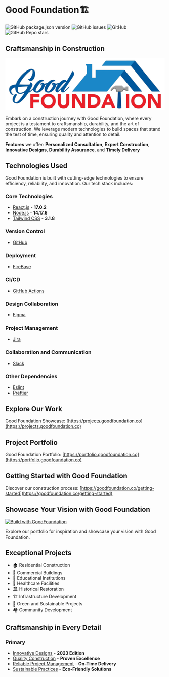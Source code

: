 Good Foundation🏗️
=================

![GitHub package.json version](https://img.shields.io/github/package-json/v/goodfoundation/goodfoundation) ![GitHub issues](https://img.shields.io/github/issues/goodfoundation/goodfoundation) ![GitHub](https://img.shields.io/github/license/goodfoundation/goodfoundation) ![GitHub Repo stars](https://img.shields.io/github/stars/goodfoundation/goodfoundation?style=social)

Craftsmanship in Construction
-----------------------------

![GoodFoundation - Craftsmanship in Construction](./src/images/GFLogo.png)

Embark on a construction journey with Good Foundation, where every project is a testament to craftsmanship, durability, and the art of construction. We leverage modern technologies to build spaces that stand the test of time, ensuring quality and attention to detail.

**Features** we offer: **Personalized Consultation**, **Expert Construction**, **Innovative Designs**, **Durability Assurance**, and **Timely Delivery**

Technologies Used
-----------------

Good Foundation is built with cutting-edge technologies to ensure efficiency, reliability, and innovation. Our tech stack includes:

### Core Technologies

*   [React.js](https://reactjs.org) - **17.0.2**
*   [Node.js](https://nodejs.org) - **14.17.6**
*   [Tailwind CSS](https://tailwindcss.com) - **3.1.8**


### Version Control

*   [GitHub](https://github.com)

### Deployment

*   [FireBase](https:/firebase.google.com)

### CI/CD

*   [GitHub Actions](https://github.com/features/actions)

### Design Collaboration

*   [Figma](https://www.figma.com)

### Project Management

*   [Jira](https://www.atlassian.com/software/jira)

### Collaboration and Communication

*   [Slack](https://slack.com)


### Other Dependencies

*   [Eslint](https://eslint.org)
*   [Prettier](https://prettier.io)

Explore Our Work
----------------

Good Foundation Showcase: [https://projects.goodfoundation.co](https://projects.goodfoundation.co)

Project Portfolio
-----------------

Good Foundation Portfolio: [https://portfolio.goodfoundation.co](https://portfolio.goodfoundation.co)

Getting Started with Good Foundation
------------------------------------

Discover our construction process: [https://goodfoundation.co/getting-started](https://goodfoundation.co/getting-started)

Showcase Your Vision with Good Foundation
-----------------------------------------

[![Build with GoodFoundation](https://goodfoundation.co/button)](https://goodfoundation.co/new-project?repository-url=https%3A%2F%2Fgithub.com%2Fgoodfoundation%2Fgoodfoundation&env=PROJECT_TYPE,CONSTRUCTION_DETAILS,BUDGET_RANGE,CONTACT_EMAIL,CONTACT_PHONE&project-name=goodfoundation&repo-name=goodfoundation&demo-title=GoodFoundation%20-%20Crafting%20Your%20Vision&demo-description=GoodFoundation%20is%20dedicated%20to%20bringing%20your%20construction%20visions%20to%20life,%20combining%20craftsmanship,%20innovation,%20and%20reliability.&demo-url=https%3A%2F%2Fprojects.goodfoundation.co&demo-image=https%3A%2F%2Fgoodfoundation.co%2Fimages%2Fseo-cover.png)

Explore our portfolio for inspiration and showcase your vision with Good Foundation.

Exceptional Projects
--------------------

*   🏠 Residential Construction
*   🏢 Commercial Buildings
*   🏫 Educational Institutions
*   🏥 Healthcare Facilities
*   🏛 Historical Restoration
*   🏗️ Infrastructure Development
*   🌳 Green and Sustainable Projects
*   🏘️ Community Development

Craftsmanship in Every Detail
-----------------------------

### Primary

*   [Innovative Designs](https://goodfoundation.co/designs) - **2023 Edition**
*   [Quality Construction](https://goodfoundation.co/construction) - **Proven Excellence**
*   [Reliable Project Management](https://goodfoundation.co/project-management) - **On-Time Delivery**
*   [Sustainable Practices](https://goodfoundation.co/sustainability) - **Eco-Friendly Solutions**




